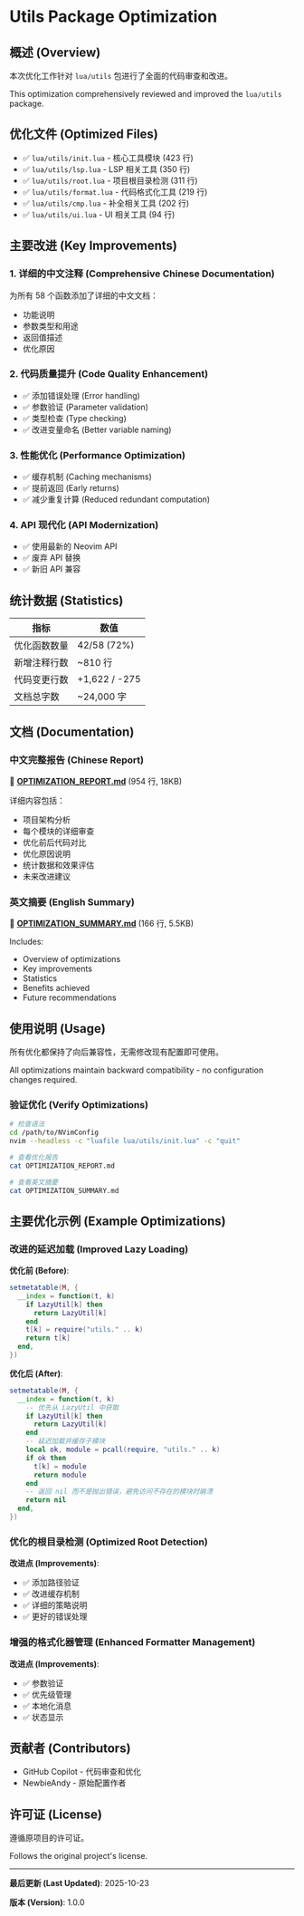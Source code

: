 # Utils Package Optimization

## 概述 (Overview)

本次优化工作针对 `lua/utils` 包进行了全面的代码审查和改进。

This optimization comprehensively reviewed and improved the `lua/utils` package.

## 优化文件 (Optimized Files)

- ✅ `lua/utils/init.lua` - 核心工具模块 (423 行)
- ✅ `lua/utils/lsp.lua` - LSP 相关工具 (350 行)
- ✅ `lua/utils/root.lua` - 项目根目录检测 (311 行)
- ✅ `lua/utils/format.lua` - 代码格式化工具 (219 行)
- ✅ `lua/utils/cmp.lua` - 补全相关工具 (202 行)
- ✅ `lua/utils/ui.lua` - UI 相关工具 (94 行)

## 主要改进 (Key Improvements)

### 1. 详细的中文注释 (Comprehensive Chinese Documentation)
为所有 58 个函数添加了详细的中文文档：
- 功能说明
- 参数类型和用途
- 返回值描述
- 优化原因

### 2. 代码质量提升 (Code Quality Enhancement)
- ✅ 添加错误处理 (Error handling)
- ✅ 参数验证 (Parameter validation)
- ✅ 类型检查 (Type checking)
- ✅ 改进变量命名 (Better variable naming)

### 3. 性能优化 (Performance Optimization)
- ✅ 缓存机制 (Caching mechanisms)
- ✅ 提前返回 (Early returns)
- ✅ 减少重复计算 (Reduced redundant computation)

### 4. API 现代化 (API Modernization)
- ✅ 使用最新的 Neovim API
- ✅ 废弃 API 替换
- ✅ 新旧 API 兼容

## 统计数据 (Statistics)

| 指标 | 数值 |
|-----|------|
| 优化函数数量 | 42/58 (72%) |
| 新增注释行数 | ~810 行 |
| 代码变更行数 | +1,622 / -275 |
| 文档总字数 | ~24,000 字 |

## 文档 (Documentation)

### 中文完整报告 (Chinese Report)
📄 **[OPTIMIZATION_REPORT.md](./OPTIMIZATION_REPORT.md)** (954 行, 18KB)

详细内容包括：
- 项目架构分析
- 每个模块的详细审查
- 优化前后代码对比
- 优化原因说明
- 统计数据和效果评估
- 未来改进建议

### 英文摘要 (English Summary)
📄 **[OPTIMIZATION_SUMMARY.md](./OPTIMIZATION_SUMMARY.md)** (166 行, 5.5KB)

Includes:
- Overview of optimizations
- Key improvements
- Statistics
- Benefits achieved
- Future recommendations

## 使用说明 (Usage)

所有优化都保持了向后兼容性，无需修改现有配置即可使用。

All optimizations maintain backward compatibility - no configuration changes required.

### 验证优化 (Verify Optimizations)

```bash
# 检查语法
cd /path/to/NVimConfig
nvim --headless -c "luafile lua/utils/init.lua" -c "quit"

# 查看优化报告
cat OPTIMIZATION_REPORT.md

# 查看英文摘要
cat OPTIMIZATION_SUMMARY.md
```

## 主要优化示例 (Example Optimizations)

### 改进的延迟加载 (Improved Lazy Loading)

**优化前 (Before)**:
```lua
setmetatable(M, {
  __index = function(t, k)
    if LazyUtil[k] then
      return LazyUtil[k]
    end
    t[k] = require("utils." .. k)
    return t[k]
  end,
})
```

**优化后 (After)**:
```lua
setmetatable(M, {
  __index = function(t, k)
    -- 优先从 LazyUtil 中获取
    if LazyUtil[k] then
      return LazyUtil[k]
    end
    -- 延迟加载并缓存子模块
    local ok, module = pcall(require, "utils." .. k)
    if ok then
      t[k] = module
      return module
    end
    -- 返回 nil 而不是抛出错误，避免访问不存在的模块时崩溃
    return nil
  end,
})
```

### 优化的根目录检测 (Optimized Root Detection)

**改进点 (Improvements)**:
- ✅ 添加路径验证
- ✅ 改进缓存机制
- ✅ 详细的策略说明
- ✅ 更好的错误处理

### 增强的格式化器管理 (Enhanced Formatter Management)

**改进点 (Improvements)**:
- ✅ 参数验证
- ✅ 优先级管理
- ✅ 本地化消息
- ✅ 状态显示

## 贡献者 (Contributors)

- GitHub Copilot - 代码审查和优化
- NewbieAndy - 原始配置作者

## 许可证 (License)

遵循原项目的许可证。

Follows the original project's license.

---

**最后更新 (Last Updated)**: 2025-10-23

**版本 (Version)**: 1.0.0

